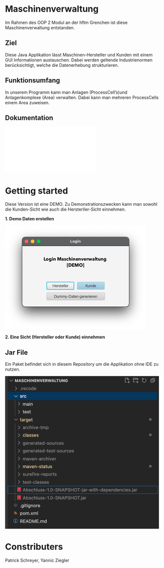 # Maschinenverwaltung 
Im Rahmen des OOP 2 Modul an der hftm Grenchen ist diese Maschinenverwaltung entstanden. 

## Ziel 
Diese Java Applikation lässt Maschinen-Hersteller und Kunden mit einem GUI Informationen austauschen. Dabei werden geltende Industrienormen berücksichtigt, welche die Datenerhebung strukturieren. 

## Funktionsumfang 
In unserem Programm kann man Anlagen (ProcessCell’s)und Anlagenkomplexe (Area) verwalten. Dabei kann man mehreren ProcessCells einem Area zuweisen.

## Dokumentation 
![Dokumentation Maschinenverwaltung](Docs/OOP2%20Projektarbeit%20Maschinenverwaltung.pdf)

# Getting started
Diese Version ist eine DEMO. Zu Demonstrationszwecken kann man sowohl die Kunden-Sicht wie auch die Hersterller-Sicht einnehmen. 

**1. Demo Daten erstellen**

![Demo Login](Docs/Demo-Login.png)

**2. Eine Sicht (Hersteller oder Kunde) einnehmen** 

## Jar File 
Ein Paket befindet sich in diesem Repository um die Applikation ohne IDE zu nutzen. 

![Jar Paket](Docs/Jar-Datei.png)

# Constributers
Patrick Schreyer, Yannic Ziegler 